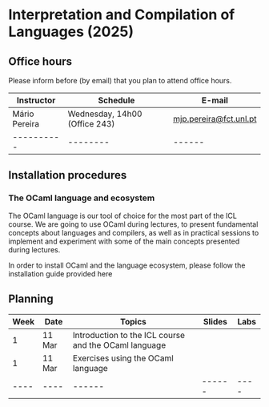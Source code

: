 # Interpretation and Compilation of Languages (2025)

## Office hours

Please inform before (by email) that you plan to attend office hours.

| Instructor | Schedule | E-mail |
| ---------- | -------- | ------ |
| Mário Pereira | Wednesday, 14h00 (Office 243) | mjp.pereira@fct.unl.pt |
| ---------- | -------- | ------ |

## Installation procedures

### The OCaml language and ecosystem

The OCaml language is our tool of choice for the most part of the ICL
course. We are going to use OCaml during lectures, to present
fundamental concepts about languages and compilers, as well as in
practical sessions to implement and experiment with some of the main
concepts presented during lectures.

In order to install OCaml and the language ecosystem, please follow
the installation guide provided here

## Planning

| Week | Date | Topics | Slides | Labs |
| ---- | ---- | ------ | ------ | ---- |
| 1    | 11 Mar | Introduction to the ICL course and the OCaml language  |        |      |
| 1    | 11 Mar | Exercises using the OCaml language |        |      |
| ---- | ---- | ------ | ------ | ---- |
